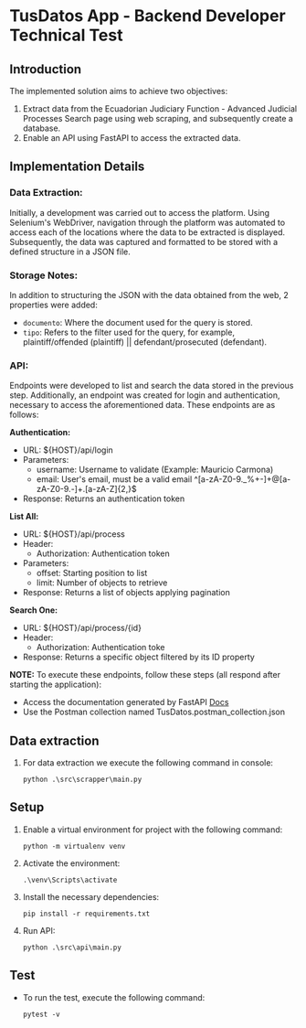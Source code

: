 # TusDatos App - Backend Developer Technical Test
## Introduction
The implemented solution aims to achieve two objectives:

1. Extract data from the Ecuadorian Judiciary Function - Advanced Judicial Processes Search page using web scraping, and subsequently create a database.
2. Enable an API using FastAPI to access the extracted data.

## Implementation Details
### Data Extraction:
Initially, a development was carried out to access the platform. Using Selenium's WebDriver, navigation through the platform was automated to access each of the locations where the data to be extracted is displayed. Subsequently, the data was captured and formatted to be stored with a defined structure in a JSON file.
### Storage Notes:
In addition to structuring the JSON with the data obtained from the web, 2 properties were added:

- `documento`: Where the document used for the query is stored.
- `tipo`: Refers to the filter used for the query, for example, plaintiff/offended (plaintiff) || defendant/prosecuted (defendant).


### API:
Endpoints were developed to list and search the data stored in the previous step. Additionally, an endpoint was created for login and authentication, necessary to access the aforementioned data. These endpoints are as follows:

**Authentication:**

* URL: ${HOST}/api/login
* Parameters:
    - username: Username to validate (Example: Mauricio Carmona)
    - email: User's email, must be a valid email ^[a-zA-Z0-9._%+-]+@[a-zA-Z0-9.-]+\.[a-zA-Z]{2,}$
* Response: Returns an authentication token

**List All:**

* URL: ${HOST}/api/process
* Header:
    - Authorization: Authentication token
* Parameters:
    - offset: Starting position to list
    - limit: Number of objects to retrieve
* Response: Returns a list of objects applying pagination

**Search One:**

* URL: ${HOST}/api/process/{id}
* Header:
    - Authorization: Authentication toke
* Response: Returns a specific object filtered by its ID property

**NOTE:** To execute these endpoints, follow these steps (all respond after starting the application):
- Access the documentation generated by FastAPI [Docs](http://localhost:8000/docs)
- Use the Postman collection named TusDatos.postman_collection.json

## Data extraction
1. For data extraction we execute the following command in console:
    ```
    python .\src\scrapper\main.py
    ```

## Setup

1. Enable a virtual environment for project with the following command:

    ```
    python -m virtualenv venv
    ```

2. Activate the environment:

    ```
    .\venv\Scripts\activate
    ```

3. Install the necessary dependencies:

    ```
    pip install -r requirements.txt
    ```

4. Run API:

    ```
    python .\src\api\main.py
    ```

## Test
* To run the test, execute the following command:
    ```
    pytest -v 
    ```
 
